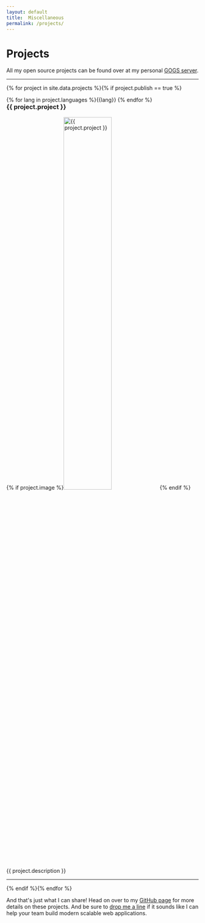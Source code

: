 ```yaml
---
layout: default
title:  Miscellaneous
permalink: /projects/
---
```

# Projects

<!-- TODO: remove -->
<!-- TODO: Intro lead -->

<!--

## Projects

This list is very out of date and needs to be updated!

- N<sub>8</sub>Stats
- Web-works questions for Cline
- upstream academy (purchasing system)
- sleepDiag.com
- NateCMS
- Robots Senior Project
- Small Personal Projects
- ...

-->

All my open source projects can be found over at my personal [GOGS server](https://gogs.bign8.info/bign8).

<hr>

{% for project in site.data.projects %}{% if project.publish == true %}
<div>
  <a class="thumbnail" {% if project.link %}href="{{project.link}}" target="\_blank"{% else %}href="/projects/{{ project.slug }}/"{% endif %}>
    <div class="pull-right">{% for lang in project.languages %}<span class="label label-default">{{lang}}</span> {% endfor %}</div>
    <h3 style="margin-top: 0">{{ project.project }}</h3>
    {% if project.image %}<img src="/projects/{{ project.slug }}/cover.jpg" alt="{{ project.project }}" width="50%">{% endif %}
    <p>{{ project.description }}</p>
  </a>
</div>
<hr>
{% endif %}{% endfor %}

And that's just what I can share!
Head on over to my <a href="https://github.com/bign8">GitHub page</a> for more details on these projects.
And be sure to <a href="/contact/">drop me a line</a> if it sounds like I can help your team build modern scalable web applications.
